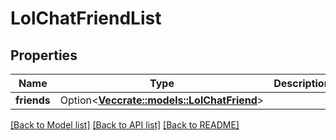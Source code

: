 # LolChatFriendList

## Properties

Name | Type | Description | Notes
------------ | ------------- | ------------- | -------------
**friends** | Option<[**Vec<crate::models::LolChatFriend>**](LolChatFriend.md)> |  | [optional]

[[Back to Model list]](../README.md#documentation-for-models) [[Back to API list]](../README.md#documentation-for-api-endpoints) [[Back to README]](../README.md)


